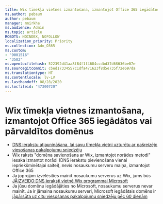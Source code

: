 ```yaml
---
title: Wix tīmekļa vietnes izmantošana, izmantojot Office 365 iegādātos vai pārvaldītos domēnus
ms.author: pebaum
author: pebaum
manager: mnirkhe
ms.audience: Admin
ms.topic: article
ROBOTS: NOINDEX, NOFOLLOW
localization_priority: Priority
ms.collection: Adm_O365
ms.custom:
- "9001516"
- "3582"
ms.openlocfilehash: 522392d41aa8f84f1f4684ccdbd37d68636be07e
ms.sourcegitcommit: cbed17334557c1dfa471623f8d5e735f72e697da
ms.translationtype: HT
ms.contentlocale: lv-LV
ms.lasthandoff: 08/28/2020
ms.locfileid: "47300720"
---
```

# <a name="using-wix-website-with-office-365-purchased-or-managed-domains"></a>Wix tīmekļa vietnes izmantošana, izmantojot Office 365 iegādātos vai pārvaldītos domēnus

- [DNS ierakstu atjaunināšana, lai savu tīmekļa vietni uzturētu ar pašreizējo viesošanas pakalpojumu sniedzēju](https://docs.microsoft.com/microsoft-365/admin/dns/update-dns-records-to-retain-current-hosting-provider)
- Wix raksts "domēna savienošana ar Wix, izmantojot norādes metodi" iesaka izmantot norādi (DNS ierakstu pievienošana vienai iepriekšminētajai saitei), nevis nosaukumu serveru maiņa, izmantojot Office 365
- Ja joprojām izvēlēsities mainīt nosaukumu serverus uz Wix, jums būs  [JĀIZVEIDO DNS ieraksti vietnē Wix programmai Microsoft](https://docs.microsoft.com/microsoft-365/admin/dns/create-dns-records-at-wix?view=o365-worldwide)
- Ja jūsu domēnu iegādājāties no Microsoft, nosaukumu serverus nevar mainīt. Ja ir jāmaina nosaukumu serveri, Microsoft iegādātais domēns ir  [jāpārsūta uz citu viesošanas pakalpojumu sniedzēju pēc 60 dienām](https://docs.microsoft.com/microsoft-365/admin/get-help-with-domains/transfer-a-domain-from-microsoft-to-another-host)